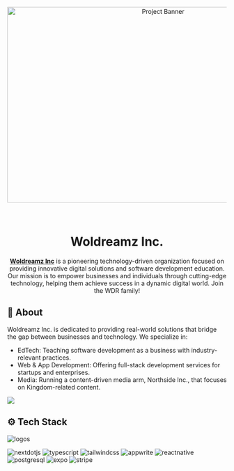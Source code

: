 <div align="center">
  <br />
    <a href="https://woldreamz.github.io/Woldreamz-inc/" target="_blank">
      <img src="https://i.postimg.cc/fTYkh5vx/woldreamz-inc-high-resolution-logo-black.png" height='450' width='700' alt="Project Banner">
    </a>
</div>  
  <br />

  <br />
  


<h1 align="center">Woldreamz Inc.</h1>

<div align="center">
    <a href="https://www.youtube.com/@javascriptmastery/videos" target="_blank"><b>Woldreamz Inc</b></a> is a pioneering technology-driven organization focused on providing innovative digital solutions and software development education. Our mission is to empower businesses and individuals through cutting-edge technology, helping them achieve success in a dynamic digital world. Join the WDR family!
</div>


## <a name="introduction">🤖 About</a>

Woldreamz Inc. is dedicated to providing real-world solutions that bridge the gap between businesses and technology. We specialize in:<br />
- EdTech: Teaching software development as a business with industry-relevant practices.<br />
- Web & App Development: Offering full-stack development services for startups and enterprises.<br />
- Media: Running a content-driven media arm, Northside Inc., that focuses on Kingdom-related content.<br />

<a href="https://discord.gg/kUBNxbQK" target="_blank"><img src="https://github.com/sujatagunale/EasyRead/assets/151519281/618f4872-1e10-42da-8213-1d69e486d02e" /></a>

## <a name="tech-stack">⚙️ Tech Stack</a>
![logos](https://github.com/Woldreamz/RainerNsa/assets/105242750/f4646ff7-aa22-49cc-8cfd-ca932dbe883a)
<div>
    <img src="https://img.shields.io/badge/-Next_JS-black?style=for-the-badge&logoColor=white&logo=nextdotjs&color=000000" alt="nextdotjs" />
    <img src="https://img.shields.io/badge/-TypeScript-black?style=for-the-badge&logoColor=white&logo=typescript&color=3178C6" alt="typescript" />
    <img src="https://img.shields.io/badge/-Tailwind_CSS-black?style=for-the-badge&logoColor=white&logo=tailwindcss&color=06B6D4" alt="tailwindcss" />
    <img src="https://img.shields.io/badge/-Appwrite-black?style=for-the-badge&logoColor=white&logo=appwrite&color=FD366E" alt="appwrite" />
    <img src="https://img.shields.io/badge/-React_Native-black?style=for-the-badge&logoColor=white&logo=react&color=61DAFB" alt="reactnative" />
    <img src="https://img.shields.io/badge/-PostgreSQL-black?style=for-the-badge&logoColor=white&logo=postgresql&color=4169E1" alt="postgresql" />
    <img src="https://img.shields.io/badge/-Expo-black?style=for-the-badge&logoColor=white&logo=expo&color=000020" alt="expo" />
    <img src="https://img.shields.io/badge/-Stripe-black?style=for-the-badge&logoColor=white&logo=stripe&color=008CDD" alt="stripe" />
  </div>

